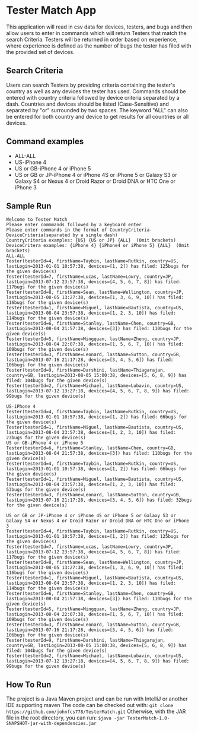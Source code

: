 # Tester Match App

This application will read in csv data for devices, testers, and bugs and then allow users to enter in commands which will return Testers that match the search Criteria. Testers will be returned in order based on experience, where experience is defined as the number of bugs the tester has filed with the provided set of devices.


## Search Criteria

Users can search Testers by providing criteria containing the tester's country as well as any devices the tester has used. Commands should be entered with country criteria followed by device criteria separated by a dash. Countries and devices should be listed (Case-Sensitive) and separated by "or" surrounded by two spaces. The keyword "ALL" can also be entered for both country and device to get results for all countries or all devices. 

## Command examples

 - ALL-ALL 
 - US-iPhone 4
 - US or GB-iPhone 4 or iPhone 5
 - US or GB or JP-iPhone 4 or iPhone 4S or iPhone 5 or Galaxy S3 or Galaxy S4 or Nexus 4 or Droid Razor or Droid DNA or HTC One or iPhone 3

## Sample Run

    Welcome to Tester Match
    Please enter commmands followed by a keyboard enter
    Please enter commands in the format of CountryCriteria-DeviceCriteria(separated by a single dash)
    CountryCriteria examples: {US} {US or JP} {ALL}  (Omit brackets)
    DeviceCritera examples: {iPhone 4} {iPhone4 or iPhone 5} {ALL}  (Omit brackets)
    ALL-ALL
    Tester(testerId=4, firstName=Taybin, lastName=Rutkin, country=US, lastLogin=2013-01-01 10:57:38, devices=[1, 2]) has filed: 125bugs for the given device(s) 
    Tester(testerId=7, firstName=Lucas, lastName=Lowry, country=JP, lastLogin=2013-07-12 23:57:38, devices=[4, 5, 6, 7, 8]) has filed: 117bugs for the given device(s) 
    Tester(testerId=8, firstName=Sean, lastName=Wellington, country=JP, lastLogin=2013-08-05 13:27:38, devices=[1, 3, 6, 9, 10]) has filed: 116bugs for the given device(s) 
    Tester(testerId=1, firstName=Miguel, lastName=Bautista, country=US, lastLogin=2013-08-04 23:57:38, devices=[1, 2, 3, 10]) has filed: 114bugs for the given device(s) 
    Tester(testerId=6, firstName=Stanley, lastName=Chen, country=GB, lastLogin=2013-08-04 21:57:38, devices=[3]) has filed: 110bugs for the given device(s) 
    Tester(testerId=5, firstName=Mingquan, lastName=Zheng, country=JP, lastLogin=2013-08-04 22:07:38, devices=[1, 5, 6, 7, 10]) has filed: 109bugs for the given device(s) 
    Tester(testerId=3, firstName=Leonard, lastName=Sutton, country=GB, lastLogin=2013-07-16 21:17:28, devices=[3, 4, 5, 6]) has filed: 106bugs for the given device(s) 
    Tester(testerId=9, firstName=Darshini, lastName=Thiagarajan, country=GB, lastLogin=2013-08-05 15:00:38, devices=[5, 6, 8, 9]) has filed: 104bugs for the given device(s) 
    Tester(testerId=2, firstName=Michael, lastName=Lubavin, country=US, lastLogin=2013-07-12 13:27:18, devices=[4, 5, 6, 7, 8, 9]) has filed: 99bugs for the given device(s) 
    
    US-iPhone 4
    Tester(testerId=4, firstName=Taybin, lastName=Rutkin, country=US, lastLogin=2013-01-01 10:57:38, devices=[1, 2]) has filed: 66bugs for the given device(s) 
    Tester(testerId=1, firstName=Miguel, lastName=Bautista, country=US, lastLogin=2013-08-04 23:57:38, devices=[1, 2, 3, 10]) has filed: 23bugs for the given device(s) 
    US or GB-iPhone 4 or iPhone 5
    Tester(testerId=6, firstName=Stanley, lastName=Chen, country=GB, lastLogin=2013-08-04 21:57:38, devices=[3]) has filed: 110bugs for the given device(s) 
    Tester(testerId=4, firstName=Taybin, lastName=Rutkin, country=US, lastLogin=2013-01-01 10:57:38, devices=[1, 2]) has filed: 66bugs for the given device(s) 
    Tester(testerId=1, firstName=Miguel, lastName=Bautista, country=US, lastLogin=2013-08-04 23:57:38, devices=[1, 2, 3, 10]) has filed: 53bugs for the given device(s) 
    Tester(testerId=3, firstName=Leonard, lastName=Sutton, country=GB, lastLogin=2013-07-16 21:17:28, devices=[3, 4, 5, 6]) has filed: 32bugs for the given device(s) 
    
    US or GB or JP-iPhone 4 or iPhone 4S or iPhone 5 or Galaxy S3 or Galaxy S4 or Nexus 4 or Droid Razor or Droid DNA or HTC One or iPhone 3
    Tester(testerId=4, firstName=Taybin, lastName=Rutkin, country=US, lastLogin=2013-01-01 10:57:38, devices=[1, 2]) has filed: 125bugs for the given device(s) 
    Tester(testerId=7, firstName=Lucas, lastName=Lowry, country=JP, lastLogin=2013-07-12 23:57:38, devices=[4, 5, 6, 7, 8]) has filed: 117bugs for the given device(s) 
    Tester(testerId=8, firstName=Sean, lastName=Wellington, country=JP, lastLogin=2013-08-05 13:27:38, devices=[1, 3, 6, 9, 10]) has filed: 116bugs for the given device(s) 
    Tester(testerId=1, firstName=Miguel, lastName=Bautista, country=US, lastLogin=2013-08-04 23:57:38, devices=[1, 2, 3, 10]) has filed: 114bugs for the given device(s) 
    Tester(testerId=6, firstName=Stanley, lastName=Chen, country=GB, lastLogin=2013-08-04 21:57:38, devices=[3]) has filed: 110bugs for the given device(s) 
    Tester(testerId=5, firstName=Mingquan, lastName=Zheng, country=JP, lastLogin=2013-08-04 22:07:38, devices=[1, 5, 6, 7, 10]) has filed: 109bugs for the given device(s) 
    Tester(testerId=3, firstName=Leonard, lastName=Sutton, country=GB, lastLogin=2013-07-16 21:17:28, devices=[3, 4, 5, 6]) has filed: 106bugs for the given device(s) 
    Tester(testerId=9, firstName=Darshini, lastName=Thiagarajan, country=GB, lastLogin=2013-08-05 15:00:38, devices=[5, 6, 8, 9]) has filed: 104bugs for the given device(s) 
    Tester(testerId=2, firstName=Michael, lastName=Lubavin, country=US, lastLogin=2013-07-12 13:27:18, devices=[4, 5, 6, 7, 8, 9]) has filed: 99bugs for the given device(s)


## How To Run
The project is a Java Maven project and can be run with IntelliJ or another IDE supporting maven
The code can be checked out with: `git clone https://github.com/johnfcs778/TesterMatch.git`
Otherwise, with the JAR file in the root directory, you can run: `$java -jar TesterMatch-1.0-SNAPSHOT-jar-with-dependencies.jar`


